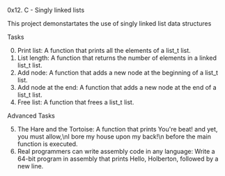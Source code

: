 0x12. C - Singly linked lists

This project demonstartates the use of singly linked list data structures

Tasks

0. Print list:
A function that prints all the elements of a list_t list.
1. List length:
A function that returns the number of elements in a linked list_t list.
2. Add node:
A function that adds a new node at the beginning of a list_t list.
3. Add node at the end:
A function that adds a new node at the end of a list_t list.
4. Free list:
A function that frees a list_t list.


Advanced Tasks

5. The Hare and the Tortoise:
A function that prints You're beat! and yet, you must allow,\nI bore my house upon my back!\n before the main function is executed.
6. Real programmers can write assembly code in any language:
Write a 64-bit program in assembly that prints Hello, Holberton, followed by a new line.